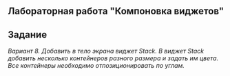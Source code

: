 ## Лабораторная работа "Компоновка виджетов"

## Задание
*Вариант 8. Добавить в тело экрана виджет Stack. В виджет Stack добавить несколько контейнеров разного размера и задать им цвета. Все контейнеры необходимо отпозиционировать по углам.*